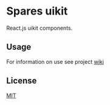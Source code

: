 # Spares uikit

React.js uikit components. 

## Usage

For information on use see project [wiki](https://github.com/korchemkin/spares/wiki)

## License

[MIT](https://github.com/korchemkin/spares/wiki/License)
